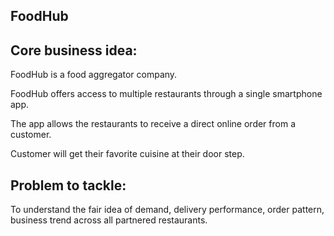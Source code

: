 ## FoodHub
## Core business idea:
FoodHub is a food aggregator company.

FoodHub offers access to multiple restaurants through a single smartphone app.

The app allows the restaurants to receive a direct online order from a customer.

Customer will get their favorite cuisine at their door step.
## Problem to tackle: 
To understand the fair idea of demand, delivery performance, order pattern, business trend across all partnered restaurants.
